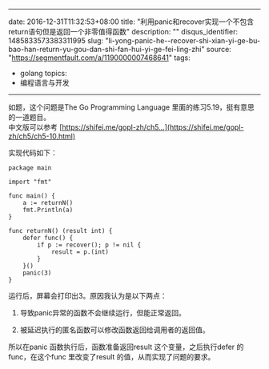 
---
date: 2016-12-31T11:32:53+08:00
title: "利用panic和recover实现一个不包含return语句但是返回一个非零值得函数"
description: ""
disqus_identifier: 1485833573383311995
slug: "li-yong-panic-he--recover-shi-xian-yi-ge-bu-bao-han-return-yu-gou-dan-shi-fan-hui-yi-ge-fei-ling-zhi"
source: "https://segmentfault.com/a/1190000007468641"
tags: 
- golang 
topics:
- 编程语言与开发
---

如题，这个问题是The Go Programming Language
里面的练习5.19，挺有意思的一道题目。\
中文版可以参考
[https://shifei.me/gopl-zh/ch5...](https://shifei.me/gopl-zh/ch5/ch5-10.html)

实现代码如下：

    package main

    import "fmt"

    func main() {
        a := returnN()
        fmt.Println(a)
    }

    func returnN() (result int) {
        defer func() {
            if p := recover(); p != nil {
                result = p.(int)
            }
        }()
        panic(3)
    }

运行后，屏幕会打印出3。原因我认为是以下两点：

1.  导致panic异常的函数不会继续运行，但能正常返回。

2.  被延迟执行的匿名函数可以修改函数返回给调用者的返回值。

所以在panic 函数执行后，函数准备返回result 这个变量，之后执行defer
的func，在这个func 里改变了result 的值，从而实现了问题的要求。

